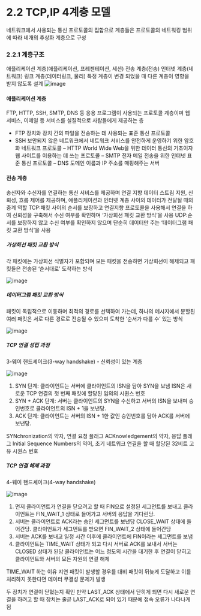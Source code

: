 # 2.2 TCP,IP 4계층 모델
네트워크에서 사용되는 통신 프로토콜의 집합으로 계층들은 프로토콜의 네트워킹 범위에 따라 네개의 추상화 계층으로 구성

### 2.2.1 계층구조
애플리케이션 계층(애플리케이션, 프레젠테이션, 세션) 전송 계층(전송) 인터넷 계층(네트워크) 링크 계층(데이터링크, 물리)
특정 계층이 변경 되었을 때 다른 계층이 영향을 받지 않도록 설계 
![image](https://github.com/98000001/CS-Study/assets/96863137/618b4153-9283-4493-903b-4da7f6f1e9ad)

#### 애플리케이션 계층
FTP, HTTP, SSH, SMTP, DNS 등 응용 프로그램이 사용되는 프로토콜 계층이며 웹 서비스, 이메일 등 서비스를 실질적으로 사람들에게 제공하는 층

- FTP 장치와 장치 간의 파일을 전송하는 데 사용되는 표준 통신 프로토콜
- SSH 보안되지 않은 네트워크에서 네트워크 서비스를 안전하게 운영하기 위한 암호화 네트워크 프로토콜
– HTTP World Wide Web을 위한 데이터 통신의 기초이자 웹 사이트를 이용하는 데 쓰는 프로토콜
– SMTP 전자 메일 전송을 위한 인터넷 표준 통신 프로토콜
– DNS 도메인 이름과 IP 주소를 매핑해주는 서버

#### 전송 계층
송신자와 수신자를 연결하는 통신 서비스를 제공하며 연결 지향 데이터 스트림 지원, 신뢰성, 흐름 제어를 제공하며, 애플리케이션과 인터넷 계층 사이의 데이터가 전달될 때의 중계 역할
TCP:패킷 사이의 순서를 보장하고 연결지향 프로토콜을 사용해서 연결을 하여 신뢰성을 구축해서 수신 여부를 확인하며 ‘가상회선 패킷 교환 방식’을 사용
UDP:순서를 보장하지 않고 수신 여부를 확인하지 않으며 단순히 데이터만 주는 ‘데이터그램 패킷 교환 방식’을 사용

##### 가상회선 패킷 교환 방식
각 패킷에는 가상회선 식별자가 포함되며 모든 패킷을 전송하면 가상회선이 해제되고 패킷들은 전송된 ‘순서대로’ 도착하는 방식

![image](https://github.com/98000001/CS-Study/assets/96863137/faac3bd6-178e-4516-97ae-b8e7a24408e1)

##### 데이터그램 패킷 교환 방식
패킷이 독립적으로 이동하며 최적의 경로를 선택하여 가는데, 하나의 메시지에서 분할된 여러 패킷은 서로 다른 경로로 전송될 수 있으며 도착한 ‘순서가 다를 수’ 있는 방식

![image](https://github.com/98000001/CS-Study/assets/96863137/ebed67f8-23ef-4223-b0ba-a011cb2b8fb2)

##### TCP 연결 성립 과정
3-웨이 핸드셰이크(3-way handshake) - 신뢰성이 있는 계층 

![image](https://github.com/98000001/CS-Study/assets/96863137/b5bb31df-b15d-4b6e-9557-58d6623b174e)

1) SYN 단계: 클라이언트는 서버에 클라이언트의 ISN을 담아 SYN을 보냄
             ISN은 새로운 TCP 연결의 첫 번째 패킷에 할당된 임의의 시퀀스 번호
2) SYN + ACK 단계: 서버는 클라이언트의 SYN을 수신하고 서버의 ISN을 보내며 승인번호로 클라이언트의 ISN + 1을 보낸당.
3) ACK 단계: 클라이언트는 서버의 ISN + 1한 값인 승인번호를 담아 ACK를 서버에 보낸당.

SYNchronization의 약자, 연결 요청 플래그
ACKnowledgement의 약자, 응답 플래그
Initial Sequence Numbers의 약어, 초기 네트워크 연결을 할 때 할당된 32비트 고유 시퀀스 번호

##### TCP 연결 해제 과정
 4-웨이 핸드셰이크(4-way handshake)

 ![image](https://github.com/98000001/CS-Study/assets/96863137/8b0d1de0-bce8-4381-aee9-ef0c174e9930)

1) 먼저 클라이언트가 연결을 닫으려고 할 때 FIN으로 설정된 세그먼트를 보내고
   클라이언트는 FIN_WAIT_1 상태로 들어가고 서버의 응답을 기다린당.
2) 서버는 클라이언트로 ACK라는 승인 세그먼트를 보낸당
   CLOSE_WAIT 상태에 들어간당. 
   클라이언트가 세그먼트를 받으면 FIN_WAIT_2 상태에 들어간당
3) 서버는 ACK를 보내고 일정 시간 이후에 클라이언트에 FIN이라는 세그먼트를 보냄
4) 클라이언트는 TIME_WAIT 상태가 되고 다시 서버로 ACK를 보내서 서버는 CLOSED 상태가 된당
   클라이언트는 어느 정도의 시간을 대기한 후 연결이 닫히고 클라이언트와 서버의 모든 자원의 연결 해제

TIME_WAIT 하는 이유
지연 패킷이 발생할 경우를 대비
패킷이 뒤늦게 도달하고 이를 처리하지 못한다면 데이터 무결성 문제가 발생

두 장치가 연결이 닫혔는지 확인
만약 LAST_ACK 상태에서 닫히게 되면 다시 새로운 연결을 하려고 할 때 장치는 줄곧 LAST_ACK로 되어 있기 때문에 접속 오류가 나타나게 됨
